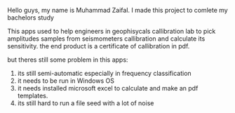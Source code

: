 Hello guys, my name is Muhammad Zaifal.
I made this project to comlete my bachelors study

This  apps used to help engineers in geophisycals callibration lab to pick amplitudes samples from seismometers callibration and calculate its sensitivity.
the end product is a certificate of callibration in pdf.

but theres still some problem in this apps:
1. its still semi-automatic especially in frequency classification
2. it needs to be run in Windows OS
3. it needs installed microsoft excel to calculate and make an pdf templates.
4. its still hard to run a file seed with a lot of noise
